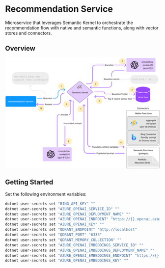 # Recommendation Service

Microservice that leverages Semantic Kernel to orchestrate the recommendation flow with native and semantic functions,
along with vector stores and connectors.

## Overview

![Recommendation Service](../../ancillary/images/sk-memory-orchestration.png)

## Getting Started

Set the following environment variables:

```bash
dotnet user-secrets set "BING_API_KEY" ""
dotnet user-secrets set "AZURE_OPENAI_SERVICE_ID" ""
dotnet user-secrets set "AZURE_OPENAI_DEPLOYMENT_NAME" ""
dotnet user-secrets set "AZURE_OPENAI_ENDPOINT" "https://{}.openai.azure.com/"
dotnet user-secrets set "AZURE_OPENAI_KEY" ""
dotnet user-secrets set "QDRANT_ENDPOINT" "http://localhost"
dotnet user-secrets set "QDRANT_PORT" "6333"
dotnet user-secrets set "QDRANT_MEMORY_COLLECTION" ""
dotnet user-secrets set "AZURE_OPENAI_EMBEDDINGS_SERVICE_ID" ""
dotnet user-secrets set "AZURE_OPENAI_EMBEDDINGS_DEPLOYMENT_NAME" ""
dotnet user-secrets set "AZURE_OPENAI_EMBEDDINGS_ENDPOINT" "https://{}.openai.azure.com/"
dotnet user-secrets set "AZURE_OPENAI_EMBEDDINGS_KEY" ""

```
